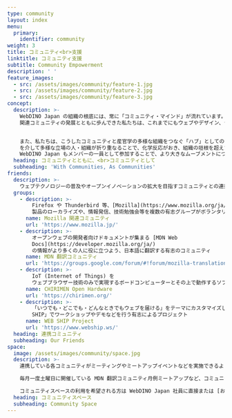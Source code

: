 ```yaml
---
type: community
layout: index
menu:
  primary:
    identifier: community
weight: 3
title: コミュニティ<br>支援
linktitle: コミュニティ支援
subtitle: Community Empowerment
description: ' '
feature_images:
  - src: /assets/images/community/feature-1.jpg
  - src: /assets/images/community/feature-2.jpg
  - src: /assets/images/community/feature-3.jpg
concept:
  description: >-
    WebDINO Japan の組織の根底には、常に「コミュニティ・マインド」が流れています。ウェブや OSS
    関連コミュニティの発展とともに歩んできた私たちは、これまでにもウェブやデザイン、テクノロジーなど、多岐にわたるコミュニティとのコラボレーションを行ってきました。


    また、私たちは、こうしたコミュニティと産官学の多様な組織をつなぐ「ハブ」としての役割も果たしています。 WebDINO Japan
    を介して多様な立場の人・組織が折り重なることで、化学反応がおき、組織の垣根を超えた新たなコミュニティが生まれます。 こうしたコミュニティに
    WebDINO Japan もメンバーの一員として参加することで、より大きなムーブメントにつなげていきます。
  heading: コミュニティとともに、<br>コミュニティとして
  subheading: 'With Communities, As Communities'
friends:
  description: >-
    ウェブテクノロジーの普及やオープンイノベーションの拡大を目指すコミュニティとの連携により、コラボレーションプロジェクトの実施や、ミーティングスペースの提供など各種コミュニティ支援を行っています。
  groups:
    - description: >-
        Firefox や Thunderbird 等、[Mozilla](https://www.mozilla.org/ja/)
        製品のローカライズや、情報発信、技術勉強会等を複数の有志グループがボランタリーベースで行っています
      name: Mozilla 関連コミュニティ
      url: 'https://www.mozilla.jp/'
    - description: >-
        オープンウェブの開発者向けドキュメントが集まる [MDN Web
        Docs](https://developer.mozilla.org/ja/)
        の情報がより多くの人に役に立つよう、日本語に翻訳する有志のコミュニティ
      name: MDN 翻訳コミュニティ
      url: 'https://groups.google.com/forum/#!forum/mozilla-translations-ja'
    - description: >-
        IoT (Internet of Things) を
        ウェブブラウザー技術のみで実現するボードコンピューターとその上で動作するソフトウェアを含む開発環境「CHIRIMEN」の開発に取り組むオープンソースコミュニティ
      name: CHIRIMEN Open Hardware
      url: 'https://chirimen.org/'
    - description: >-
        「いつでも・どこでも・どんなときでもウェブを届ける」をテーマにカスタマイズしたキャンピングカー「WEB
        SHIP」でワークショップやデモなどを行う有志によるプロジェクト
      name: WEB SHIP Project
      url: 'https://www.webship.ws/'
  heading: 連携コミュニティ
  subheading: Our Friends
space:
  image: /assets/images/community/space.jpg
  description: >-
    連携している各コミュニティがミーティングやミートアップイベントなどを実施できるよう、[WebDINO Japan のオフィス](/about/location/) はコミュニティスペースとして利用頂いています。

    毎月一度土曜日に開催している MDN 翻訳コミュニティ月例ミートアップなど、コミュニティスペースを利用したイベントの予定は [Mozilla Japan の Doorkeeper](https://mozilla.doorkeeper.jp/) など各コミュニティからの案内をご覧ください。

    コミュニティスペースの利用を希望される方は WebDINO Japan 社員に直接または [お問い合わせフォーム](/contact/) にてご相談ください。
  heading: コミュニティスペース
  subheading: Community Space
---
```


